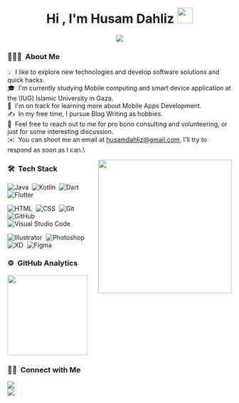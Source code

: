 <h1 align="center">Hi , I'm Husam Dahliz <img src="https://media.giphy.com/media/hvRJCLFzcasrR4ia7z/giphy.gif" width="35"></h1>
<p align="center">
  <a href="https://github.com/DenverCoder1/readme-typing-svg"><img src="https://readme-typing-svg.herokuapp.com?lines=SoftWare+Engineering;Senior+Flutter+Developer&center=true&width=500&height=50"></a>
</p>


<!-- <p align="center"> <img src="https://komarev.com/ghpvc/?username=amirbayat0&label=Profile%20views&color=0e75b6&style=plastic" alt="amirbayat0" />  -->
</p>
<!--  <img src = "https://user-images.githubusercontent.com/63050133/156777293-72a6e681-2582-4a9d-ad92-09d1181d47c7.gif" width = 50px>  About me -->



### 👨🏻‍💻 &nbsp;About Me

💡 &nbsp;I like to explore new technologies and develop software solutions and quick hacks.\
🎓 &nbsp;I'm currently studying Mobile computing and smart device application at the (IUG) Islamic University in Gaza.\
🌱 &nbsp;I'm on track for learning more about Mobile Apps Development.\
✍️ &nbsp;In my free time, I pursue Blog Writing as hobbies.\
💬 &nbsp;Feel free to reach out to me for pro bono consulting and volunteering, or just for some interesting discussion.\
✉️ &nbsp;You can shoot me an email at husamdahliz@gmail.com, I'll try to respond as soon as I can.\



<img align="right" src="https://user-images.githubusercontent.com/63050133/156676671-d5b2e362-97d4-4404-9447-dd71ddfea82f.gif" width = "300px" height="300px"/>


### 🛠 &nbsp;Tech Stack

![Java](https://img.shields.io/badge/-Java-05122A?style=flat&logo=java&logoColor=FFA518)&nbsp;
![Kotlin](https://img.shields.io/badge/-Kotlin-05122A?style=flat&logo=kotlin&logoColor=00599C)&nbsp;
![Dart](https://img.shields.io/badge/-Dart-05122A?style=flat&logo=dart&logoColor=0075BA)&nbsp;
![Flutter](https://img.shields.io/badge/-Flutter-05122A?style=flat&logo=flutter&logoColor=0075BA)&nbsp;

![HTML](https://img.shields.io/badge/-HTML-05122A?style=flat&logo=HTML5)&nbsp;
![CSS](https://img.shields.io/badge/-CSS-05122A?style=flat&logo=CSS3&logoColor=1572B6)&nbsp;
![Git](https://img.shields.io/badge/-Git-05122A?style=flat&logo=git)&nbsp;
![GitHub](https://img.shields.io/badge/-GitHub-05122A?style=flat&logo=github)&nbsp;
![Visual Studio Code](https://img.shields.io/badge/-Visual%20Studio%20Code-05122A?style=flat&logo=visual-studio-code&logoColor=007ACC)&nbsp;

![Illustrator](https://img.shields.io/badge/-Illustrator-05122A?style=flat&logo=adobe-illustrator)&nbsp;
![Photoshop](https://img.shields.io/badge/-Photoshop-05122A?style=flat&logo=adobe-photoshop)&nbsp;
![XD](https://img.shields.io/badge/-Xd-05122A?style=flat&logo=adobe-xd)&nbsp;
![Figma](https://img.shields.io/badge/-Figma-05122A?style=flat&logo=figma)&nbsp;


### ⚙️ &nbsp;GitHub Analytics

<p align="left">
<a href="https://github.com/amr20012020/amr20012020/edit/main/README.md">
  <img height="180em" src="https://github-readme-stats-eight-theta.vercel.app/api?username=AVS1508&show_icons=true&theme=algolia&include_all_commits=true&count_private=true"/>
</a>
</p>


### 🤝🏻 &nbsp;Connect with Me

<p align="start">
<a href="https://www.linkedin.com/in/husam-dahliz-117390210/"><img src="https://img.shields.io/badge/-Husam%20Dahliz-0077B5?style=flat&logo=Linkedin&logoColor=white"/></a>
</br>
<a href="mailto:husamdahliz@gmail.com"><img src="https://img.shields.io/badge/-husamdahliz@gmail.com-D14836?style=flat&logo=Gmail&logoColor=white"/></a>
</p>


<!-- Here are some ideas to get you started:
- 🔭 I’m currently working on ...
- 🌱 I’m currently learning ...
- 👯 I’m looking to collaborate on ...
- 🤔 I’m looking for help with ...
- 💬 Ask me about ...
- 📫 How to reach me: ...
- 😄 Pronouns: ...
- ⚡ Fun fact: ... -->


	  
<!-- <h3 align="left">Languages and Tools:</h3>
<p align="left"> 
<a href="https://flutter.dev" target="_blank" rel="noreferrer"> <img src="https://www.vectorlogo.zone/logos/flutterio/flutterio-icon.svg" alt="flutter" width="40" height="40"/> </a> 
<a href="https://dart.dev" target="_blank" rel="noreferrer"> <img src="https://www.vectorlogo.zone/logos/dartlang/dartlang-icon.svg" alt="dart" width="40" height="40"/> </a> 
<a href="https://developer.android.com" target="_blank" rel="noreferrer"> <img src="https://raw.githubusercontent.com/devicons/devicon/master/icons/android/android-original-wordmark.svg" alt="android" width="40" height="40"/> </a> 
<a href="https://kotlinlang.org" target="_blank" rel="noreferrer"> <img src="https://www.vectorlogo.zone/logos/kotlinlang/kotlinlang-icon.svg" alt="kotlin" width="40" height="40"/> </a> 
<a href="https://www.java.com" target="_blank" rel="noreferrer"> <img src="https://raw.githubusercontent.com/devicons/devicon/master/icons/java/java-original.svg" alt="java" width="40" height="40"/> </a> 
</p> -->

<!-- <h3 align="left">Connect with me:</h3>
<p align="left">
<a href="https://linkedin.com/in/https://www.linkedin.com/in/husam-awad-117390210/" target="blank"><img align="center" src="https://raw.githubusercontent.com/rahuldkjain/github-profile-readme-generator/master/src/images/icons/Social/linked-in-alt.svg" alt="https://www.linkedin.com/in/husam-awad-117390210/" height="30" width="40" /></a>
<a href="https://fb.com/https://www.facebook.com/husam.awad.900" target="blank"><img align="center" src="https://raw.githubusercontent.com/rahuldkjain/github-profile-readme-generator/master/src/images/icons/Social/facebook.svg" alt="https://www.facebook.com/husam.awad.900" height="30" width="40" /></a>
<a href="https://instagram.com/https://www.instagram.com/hussam._.awad/" target="blank"><img align="center" src="https://raw.githubusercontent.com/rahuldkjain/github-profile-readme-generator/master/src/images/icons/Social/instagram.svg" alt="https://www.instagram.com/hussam._.awad/" height="30" width="40" /></a>
</p> -->
